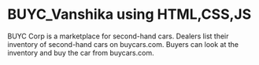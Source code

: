 # BUYC_Vanshika using HTML,CSS,JS
BUYC Corp is a marketplace for second-hand cars. Dealers list their inventory of second-hand cars on buycars.com. Buyers can look at the inventory and buy the car from buycars.com.
